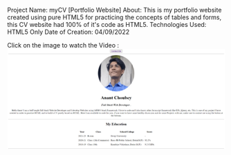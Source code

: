 
Project Name: myCV [Portfolio Website]
About: This is my portfolio website created using pure HTML5 for practicing the concepts of tables and forms, this CV website had 100% of it's code as HTML5.
Technologies Used: HTML5 Only
Date of Creation: 04/09/2022


Click on the image to watch the Video :
[![Watch the video](Images/website.png)](https://youtu.be/4t9RvD_0OKo)


